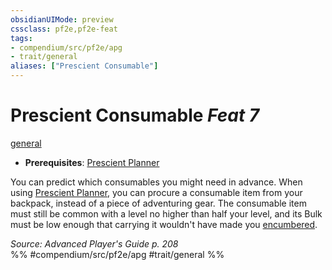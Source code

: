 ```yaml
---
obsidianUIMode: preview
cssclass: pf2e,pf2e-feat
tags:
- compendium/src/pf2e/apg
- trait/general
aliases: ["Prescient Consumable"]
---
```

# Prescient Consumable  *Feat 7*  
[general](/rules/traits/general.md)  

- **Prerequisites**: [Prescient Planner](/compendium/feats/prescient-planner-apg.md)

You can predict which consumables you might need in advance. When using [Prescient Planner](/compendium/feats/prescient-planner-apg.md), you can procure a consumable item from your backpack, instead of a piece of adventuring gear. The consumable item must still be common with a level no higher than half your level, and its Bulk must be low enough that carrying it wouldn't have made you [encumbered](/rules/conditions.md#Encumbered).

*Source: Advanced Player's Guide p. 208*  
%% #compendium/src/pf2e/apg #trait/general %%